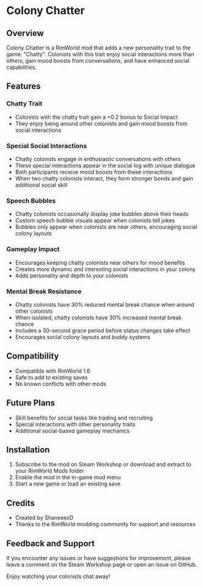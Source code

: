 # Colony Chatter

## Overview
Colony Chatter is a RimWorld mod that adds a new personality trait to the game: "Chatty". Colonists with this trait enjoy social interactions more than others, gain mood boosts from conversations, and have enhanced social capabilities.

## Features

### Chatty Trait
- Colonists with the chatty trait gain a +0.2 bonus to Social Impact
- They enjoy being around other colonists and gain mood boosts from social interactions

### Special Social Interactions
- Chatty colonists engage in enthusiastic conversations with others
- These special interactions appear in the social log with unique dialogue
- Both participants receive mood boosts from these interactions
- When two chatty colonists interact, they form stronger bonds and gain additional social skill

### Speech Bubbles
- Chatty colonists occasionally display joke bubbles above their heads
- Custom speech bubble visuals appear when colonists tell jokes
- Bubbles only appear when colonists are near others, encouraging social colony layouts

### Gameplay Impact
- Encourages keeping chatty colonists near others for mood benefits
- Creates more dynamic and interesting social interactions in your colony
- Adds personality and depth to your colonists

### Mental Break Resistance
- Chatty colonists have 30% reduced mental break chance when around other colonists
- When isolated, chatty colonists have 30% increased mental break chance
- Includes a 30-second grace period before status changes take effect
- Encourages social colony layouts and buddy systems

## Compatibility
- Compatible with RimWorld 1.6
- Safe to add to existing saves
- No known conflicts with other mods

## Future Plans
- Skill benefits for social tasks like trading and recruiting
- Special interactions with other personality traits
- Additional social-based gameplay mechanics

## Installation
1. Subscribe to the mod on Steam Workshop or download and extract to your RimWorld Mods folder
2. Enable the mod in the in-game mod menu
3. Start a new game or load an existing save

## Credits
- Created by ShaneeexD
- Thanks to the RimWorld modding community for support and resources

## Feedback and Support
If you encounter any issues or have suggestions for improvement, please leave a comment on the Steam Workshop page or open an issue on GitHub.

Enjoy watching your colonists chat away!
